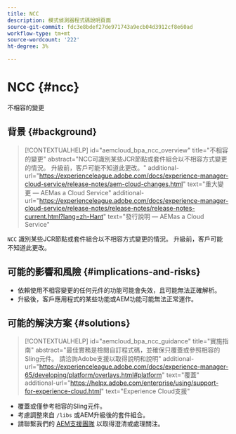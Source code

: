 ```yaml
---
title: NCC
description: 模式偵測器程式碼說明頁面
source-git-commit: fdc3e8bdef27de971743a9ecb04d3912cf8e60ad
workflow-type: tm+mt
source-wordcount: '222'
ht-degree: 3%

---
```


# NCC {#ncc}

不相容的變更

## 背景 {#background}

>[!CONTEXTUALHELP]
>id="aemcloud_bpa_ncc_overview"
>title="不相容的變更"
>abstract="NCC可識別某些JCR節點或套件組合以不相容方式變更的情況。 升級前，客戶可能不知道此更改。"
>additional-url="https://experienceleague.adobe.com/docs/experience-manager-cloud-service/release-notes/aem-cloud-changes.html" text="重大變更 — AEMas a Cloud Service"
>additional-url="https://experienceleague.adobe.com/docs/experience-manager-cloud-service/release-notes/release-notes/release-notes-current.html?lang=zh-Hant" text="發行說明 — AEMas a Cloud Service"

`NCC` 識別某些JCR節點或套件組合以不相容方式變更的情況。 升級前，客戶可能不知道此更改。

## 可能的影響和風險 {#implications-and-risks}

* 依賴使用不相容變更的任何元件的功能可能會失效，且可能無法正確解析。
* 升級後，客戶應用程式的某些功能或AEM功能可能無法正常運作。

## 可能的解決方案 {#solutions}

>[!CONTEXTUALHELP]
>id="aemcloud_bpa_ncc_guidance"
>title="實施指南"
>abstract="最佳實務是檢閱自訂程式碼，並確保只覆蓋或參照相容的Sling元件。 請洽詢Adobe支援以取得說明和說明"
>additional-url="https://experienceleague.adobe.com/docs/experience-manager-65/developing/platform/overlays.html#platform" text="覆蓋"
>additional-url="https://helpx.adobe.com/enterprise/using/support-for-experience-cloud.html" text="Experience Cloud支援"

* 覆蓋或僅參考相容的Sling元件。
* 考慮調整來自 `/libs` 或AEM升級後的套件組合。
* 請聯繫我們的 [AEM支援團隊](https://helpx.adobe.com/enterprise/using/support-for-experience-cloud.html) 以取得澄清或處理關注。
